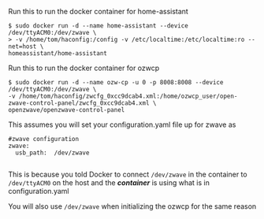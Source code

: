 
Run this to run the docker container for home-assistant

<pre><code>$ sudo docker run -d --name home-assistant --device /dev/ttyACM0:/dev/zwave \  
> -v /home/tom/haconfig:/config -v /etc/localtime:/etc/localtime:ro --net=host \  
homeassistant/home-assistant
</code></pre>


Run this to run the docker container for ozwcp

<pre><code>$ sudo docker run -d --name ozw-cp -u 0 -p 8008:8008 --device /dev/ttyACM0:/dev/zwave \  
-v /home/tom/haconfig/zwcfg_0xcc9dcab4.xml:/home/ozwcp_user/open-zwave-control-panel/zwcfg_0xcc9dcab4.xml \  
openzwave/openzwave-control-panel
</code></pre>

This assumes you will set your configuration.yaml file up for zwave as
<pre><code>#zwave configuration  
zwave:
  usb_path:  /dev/zwave  
  </code></pre>
  
This is because you told Docker to connect <code>/dev/zwave</code> in the container to <code>/dev/ttyACM0</code> on the host and the <strong><em>container</em></strong> is using what is in configuration.yaml

You will also use <code>/dev/zwave</code> when initializing the ozwcp for the same reason
